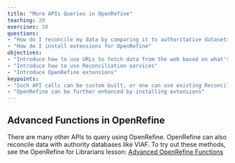 ```yaml
---
title: "More APIs Queries in OpenRefine"
teaching: 20
exercises: 10
questions:
- "How do I reconcile my data by comparing it to authoritative datasets"
- "How do I install extensions for OpenRefine"
objectives:
- "Introduce how to use URLs to fetch data from the web based on what's in an OpenRefine project"
- "Introduce how to use Reconciliation services"
- "Introduce OpenRefine extensions"
keypoints:
- "Such API calls can be custom built, or one can use existing Reconciliation services to enrich data"
- "OpenRefine can be further enhanced by installing extensions"
---
```


## Advanced Functions in OpenRefine

There are many other APIs to query using OpenRefine. OpenRefine can also reconcile data with authority databases like VIAF. To try out these methods, see the OpenRefine for Librarians lesson: [Advanced OpenRefine Functions](https://librarycarpentry.org/lc-open-refine/13-looking-up-data/index.html)
